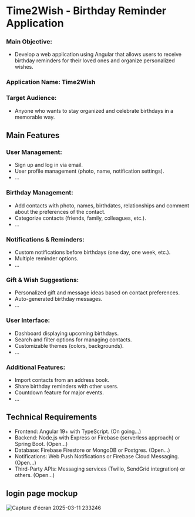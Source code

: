 # Time2Wish - Birthday Reminder Application

### Main Objective:
- Develop a web application using Angular that allows users to receive birthday reminders for their loved ones and organize personalized wishes.

### Application Name: Time2Wish
### Target Audience: 
- Anyone who wants to stay organized and celebrate birthdays in a memorable way.

## Main Features

### User Management:

- Sign up and log in via email.
- User profile management (photo, name, notification settings).
- ...

### Birthday Management:

- Add contacts with photo, names, birthdates, relationships and comment about the preferences of the contact.
- Categorize contacts (friends, family, colleagues, etc.).
- ...

### Notifications & Reminders:

- Custom notifications before birthdays (one day, one week, etc.).
- Multiple reminder options.
- ...

### Gift & Wish Suggestions:

- Personalized gift and message ideas based on contact preferences.
- Auto-generated birthday messages.
- ...

### User Interface:

- Dashboard displaying upcoming birthdays.
- Search and filter options for managing contacts.
- Customizable themes (colors, backgrounds).
- ...

### Additional Features:

- Import contacts from an address book.
- Share birthday reminders with other users.
- Countdown feature for major events.
- ...

## Technical Requirements

- Frontend: Angular 19+ with TypeScript. (On going...)
- Backend: Node.js with Express or Firebase (serverless approach) or Spring Boot. (Open...)
- Database: Firebase Firestore or MongoDB or Postgres. (Open...)
- Notifications: Web Push Notifications or Firebase Cloud Messaging. (Open...)
- Third-Party APIs: Messaging services (Twilio, SendGrid integration) or others. (Open...)


## login page mockup

![Capture d'écran 2025-03-11 233246](https://github.com/user-attachments/assets/a72f2d6b-fc97-43ba-bfd4-db5cd7675d46)
